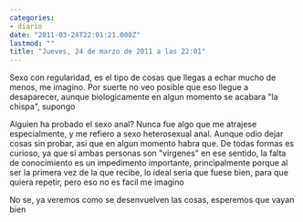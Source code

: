 ```yaml
---
categories:
- diario
date: "2011-03-24T22:01:21.000Z"
lastmod: ""
title: "Jueves, 24 de marzo de 2011 a las 22:01"
---
```


Sexo con regularidad, es el tipo de cosas que llegas a echar mucho de menos, me imagino. Por suerte no veo posible que eso llegue a desaparecer, aunque biologicamente en algun momento se acabara "la chispa", supongo


Alguien ha probado el sexo anal? Nunca fue algo que me atrajese especialmente, y me refiero a sexo heterosexual anal. Aunque odio dejar cosas sin probar, asi que en algun momento habra que. De todas formas es curioso, ya que si ambas personas son "virgenes" en ese sentido, la falta de conocimiento es un impedimento importante, principalmente porque al ser la primera vez de la que recibe, lo ideal seria que fuese bien, para que quiera repetir, pero eso no es facil me imagino

No se, ya veremos como se desenvuelven las cosas, esperemos que vayan bien
